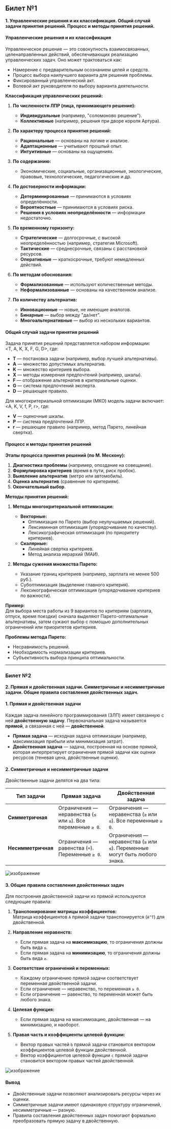 ## Билет №1  
**1. Управленческие решения и их классификация. Общий случай задачи принятия решений. Процесс и методы принятия решений.**  

#### **Управленческие решения и их классификация**  
Управленческое решение — это совокупность взаимосвязанных, целенаправленных действий, обеспечивающих реализацию управленческих задач. Оно может трактоваться как:  
- Намерение с предварительным осознанием целей и средств.  
- Процесс выбора наилучшего варианта для решения проблемы.  
- Фиксированный управленческий акт.  
- Волевой акт руководителя по выбору варианта деятельности.  

**Классификация управленческих решений:**  
1. **По численности ЛПР (лица, принимающего решение):**  
   - **Индивидуальные** (например, "соломоново решение").  
   - **Коллективные** (например, решения при дворе короля Артура).  

2. **По характеру процесса принятия решений:**  
   - **Рациональные** — основаны на логике и анализе.  
   - **Адаптационные** — учитывают прошлый опыт.  
   - **Интуитивные** — основаны на ощущениях.  

3. **По содержанию:**  
   - Экономические, социальные, организационные, экологические, правовые, технологические, педагогические и др.  

4. **По достоверности информации:**  
   - **Детерминированные** — принимаются в условиях определённости.  
   - **Вероятностные** — принимаются в условиях риска.  
   - **Решения в условиях неопределённости** — информации недостаточно.  

5. **По временному горизонту:**  
   - **Стратегические** — долгосрочные, с высокой неопределённостью (например, стратегия Microsoft).  
   - **Тактические** — среднесрочные, связаны с расстановкой ресурсов.  
   - **Оперативные** — краткосрочные, требуют немедленных действий.  

6. **По методам обоснования:**  
   - **Формализованные** — используют количественные методы.  
   - **Неформализованные** — основаны на качественном анализе.  

7. **По количеству альтернатив:**  
   - **Инновационные** — новые, не имеющие аналогов.  
   - **Бинарные** — выбор между "да/нет".  
   - **Многоальтернативные** — выбор из нескольких вариантов.  


#### **Общий случай задачи принятия решений**  
Задача принятия решений представляется набором информации:  
\<T, A, K, X, F, G, D\>, где:  
- **T** — постановка задачи (например, выбор лучшей альтернативы).  
- **A** — множество допустимых альтернатив.  
- **K** — множество критериев выбора.  
- **X** — методы измерения предпочтений (например, шкалы).  
- **F** — отображение альтернатив в критериальные оценки.  
- **G** — система предпочтений эксперта.  
- **D** — решающее правило.  

Для многокритериальной оптимизации (МКО) модель задачи включает:  
\<A, K, V, f, P, r\>, где:  
- **V** — оценочные шкалы.  
- **P** — система предпочтений ЛПР.  
- **r** — решающее правило (например, метод Парето, линейная свертка).  



#### **Процесс и методы принятия решений**  
**Этапы процесса принятия решений (по М. Мескону):**  
1. **Диагностика проблемы** (например, опоздание на совещание).  
2. **Формулировка критериев** (время в пути, риск пробок).  
3. **Выявление альтернатив** (метро или автомобиль).  
4. **Оценка альтернатив** (сравнение по критериям).  
5. **Окончательный выбор**.  

**Методы принятия решений:**  
1. **Методы многокритериальной оптимизации:**  
   - **Векторные:**  
     - Оптимизация по Парето (выбор неулучшаемых решений).  
     - Лексиминная оптимизация (упорядочивание по качеству).  
     - Лексикографическая оптимизация (по приоритету критериев).  
   - **Скалярные:**  
     - Линейная свертка критериев.  
     - Метод анализа иерархий (МАИ).  

2. **Методы сужения множества Парето:**  
   - Указание границ критериев (например, зарплата не менее 500 руб.).  
   - Субоптимизация (выделение главного критерия).  
   - Лексикографическая оптимизация (упорядочивание критериев по важности).  

**Пример:**  
Для выбора места работы из 9 вариантов по критериям (зарплата, отпуск, время поездки) сначала выделяют Парето-оптимальные альтернативы, затем сужают выбор с помощью дополнительных ограничений или приоритетов критериев.  

**Проблемы метода Парето:**  
- Несравнимость решений.  
- Необходимость нормализации критериев.  
- Субъективность выбора принципа оптимальности.
---

### **Билет №2**  
**2. Прямая и двойственная задачи. Симметричные и несимметричные задачи. Общие правила составления двойственных задач.**  

#### **1. Прямая и двойственная задачи**  
Каждая задача линейного программирования (ЗЛП) имеет связанную с ней **двойственную задачу**. Первоначальная задача называется **прямой**, а связанная с ней — **двойственной**.  

- **Прямая задача** — исходная задача оптимизации (например, максимизация прибыли или минимизация затрат).  
- **Двойственная задача** — задача, построенная на основе прямой, которая интерпретирует ограничения прямой задачи как оценки ресурсов (теневая цена, двойственные оценки).  

#### **2. Симметричные и несимметричные задачи**  
Двойственные задачи делятся на два типа:  

| **Тип задачи** | **Прямая задача** | **Двойственная задача** |  
|----------------|-------------------|--------------------------|  
| **Симметричная** | Ограничения — неравенства (`≤` или `≥`). Все переменные `≥ 0`. | Ограничения — неравенства (`≥` или `≤`). Все переменные `≥ 0`. |  
| **Несимметричная** | Ограничения — равенства (`=`). Переменные `≥ 0`. | Ограничения — неравенства (`≥` или `≤`). Переменные могут быть любого знака. |  

![изображение](https://github.com/user-attachments/assets/8b606183-5942-4534-b253-590701977489)

#### **3. Общие правила составления двойственных задач**  
Для построения двойственной задачи из прямой используются следующие правила:  

1. **Транспонирование матрицы коэффициентов:**  
   Матрица коэффициентов `A` прямой задачи транспонируется (`A^T`) для двойственной.  

2. **Направление неравенств:**  
   - Если прямая задача на **максимизацию**, то ограничения должны быть вида `≤`.  
   - Если прямая задача на **минимизацию**, то ограничения должны быть вида `≥`.  

3. **Соответствие ограничений и переменных:**  
   - Каждому ограничению прямой задачи соответствует переменная двойственной задачи.  
   - Если ограничение — неравенство, то переменная `≥ 0`.  
   - Если ограничение — равенство, то переменная может быть любого знака.  

4. **Целевая функция:**  
   - Если прямая задача на максимизацию, двойственная — на минимизацию, и наоборот.  

5. **Правая часть и коэффициенты целевой функции:**  
   - Вектор правых частей `b` прямой задачи становится вектором коэффициентов целевой функции двойственной.  
   - Вектор коэффициентов целевой функции `c` прямой задачи становится вектором правых частей двойственной.  

![изображение](https://github.com/user-attachments/assets/eff4e89a-8f5a-4fd0-98b3-012fc67e6834)

#### **Вывод**  
- Двойственные задачи позволяют анализировать ресурсы через их оценки.  
- Симметричные задачи имеют одинаковую структуру ограничений, несимметричные — разную.  
- Правила составления двойственных задач помогают формально преобразовать прямую задачу в двойственную.
